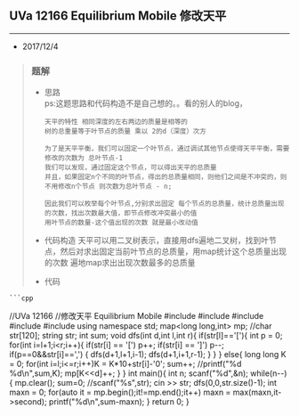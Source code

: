 ## UVa 12166 Equilibrium Mobile 修改天平
---  

* 2017/12/4  
> ### 题解  
> * 思路  
>		ps:这题思路和代码构造不是自己想的。。看的别人的blog，
>       
>       天平的特性 相同深度的左右两边的质量是相等的
>       树的总重量等于叶节点的质量 乘以 2的d（深度）次方
>       
>       为了是天平平衡，我们可以固定一个叶节点，通过调试其他节点使得天平平衡，需要修改的次数为 总叶节点-1
>       我们可以发现，通过固定这个节点，可以得出天平的总质量
>       并且，如果固定n个不同的叶节点，得出的总质量相同，则他们之间是不冲突的，则不用修改n个节点 则次数为总叶节点 - n;
>       
>       因此我们可以枚举每个叶节点,分别求出固定 每个节点的总质量，统计总质量出现的次数，找出次数最大值，即节点修改冲突最小的值 
>       用叶节点的数量-这个值出现的次数 就是最小改动值
>       
> * 代码构造
>		天平可以用二叉树表示，直接用dfs遍地二叉树，找到叶节点，然后对求出固定当前叶节点的总质量，用map统计这个总质量出现的次数
>       遍地map求出出现次数最多的总质量
>  
> * 代码
>		
	```cpp
//UVa 12166
//修改天平 Equilibrium Mobile
#include <cstdio>
#include <iostream>
#include <algorithm>
#include <string>
#include <map>
using namespace std;
map<long long,int> mp;
//char str[120];
string str;
int sum;
void dfs(int d,int l,int r){
    if(str[l]=='['){
        int p = 0;
        for(int i=l+1;i<r;i++){
            if(str[i] == '[') p++;
            if(str[i] == ']') p--;
            if(p==0&&str[i]==',')
            {
                dfs(d+1,l+1,i-1);
                dfs(d+1,i+1,r-1);
            }
        }
    }
    else{
        long long K = 0;
        for(int i=l;i<=r;i++)K = K*10+str[i]-'0';
        sum++;
        //printf("%d %d\n",sum,K);
        mp[K<<d]++;
    }
}
int main(){
    int n;
    scanf("%d",&n);
    while(n--){
        mp.clear();
        sum=0;
        //scanf("%s",str);
        cin >> str;
        dfs(0,0,str.size()-1);
        int maxn = 0;
        for(auto it = mp.begin();it!=mp.end();it++) maxn = max(maxn,it->second);
        printf("%d\n",sum-maxn);
    }
    return 0;
}
 ```